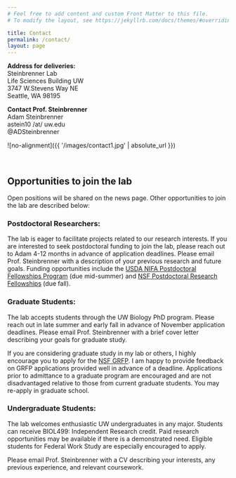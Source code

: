 ```yaml
---
# Feel free to add content and custom Front Matter to this file.
# To modify the layout, see https://jekyllrb.com/docs/themes/#overriding-theme-defaults

title: Contact
permalink: /contact/
layout: page
---
```


<b>Address for deliveries:</b> <br>
Steinbrenner Lab <br>
Life Sciences Building UW <br>
3747 W.Stevens Way NE <br>
Seattle, WA 98195

<b>Contact Prof. Steinbrenner</b> <br>
Adam Steinbrenner <br>
astein10 /at/ uw.edu <br>
@ADSteinbrenner <br>

![no-alignment]({{ '/images/contact1.jpg' | absolute_url }})


<br>

<h2>Opportunities to join the lab</h2>

Open positions will be shared on the news page. Other opportunities to join the lab are described below:

<h3>Postdoctoral Researchers:</h3>
The lab is eager to facilitate projects related to our research interests. If you are interested to seek postdoctoral funding to join the lab, please reach out to Adam 4-12 months in advance of application deadlines. Please email Prof. Steinbrenner with a description of your previous research and future goals. Funding opportunities include the <a href="https://nifa.usda.gov/grants/funding-opportunities/agriculture-food-research-initiative-education-workforce-development">USDA NIFA Postdoctoral Fellowships Program</a> (due mid-summer) and <a href="https://beta.nsf.gov/funding/opportunities/postdoctoral-research-fellowships-biology-prfb">NSF Postdoctoral Research Fellowships</a> (due fall). <br>

<h3>Graduate Students:</h3>
The lab accepts students through the UW Biology PhD program. Please reach out in late summer and early fall in advance of November application deadlines. Please email Prof. Steinbrenner with a brief cover letter describing your goals for graduate study.

If you are considering graduate study in my lab or others, I highly encourage you to apply for the <a href="https://www.nsfgrfp.org/">NSF GRFP</a>. I am happy to provide feedback on GRFP applications provided well in advance of a deadline. Applications prior to admittance to a graduate program are encouraged and are not disadvantaged relative to those from current graduate students. You may re-apply in graduate school.

<h3>Undergraduate Students:</h3>
The lab welcomes enthusiastic UW undergraduates in any major. Students can receive BIOL499: Independent Research credit. Paid research opportunities may be available if there is a demonstrated need. Eligible students for Federal Work Study are especially encouraged to apply.

Please email Prof. Steinbrenner with a CV describing your interests, any previous experience, and relevant coursework.
